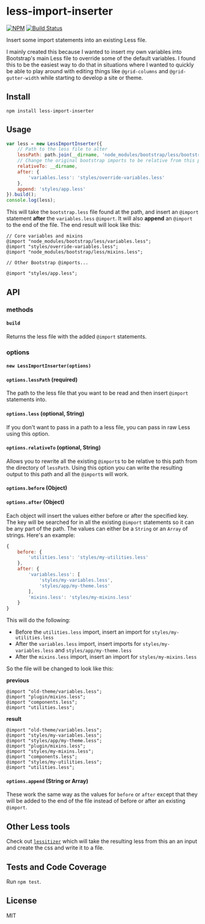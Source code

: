 less-import-inserter
====================

[![NPM](https://nodei.co/npm/less-import-inserter.png)](https://nodei.co/npm/less-import-inserter/)
[![Build Status](https://travis-ci.org/lukekarrys/less-import-inserter.png?branch=master)](https://travis-ci.org/lukekarrys/less-import-inserter)

Insert some import statements into an existing Less file.

I mainly created this because I wanted to insert my own variables into Bootstrap's main Less file to override some of the default variables. I found this to be the easiest way to do that in situations where I wanted to quickly be able to play around with editing things like `@grid-columns` and `@grid-gutter-width` while starting to develop a site or theme.

## Install

`npm install less-import-inserter`


## Usage

```js
var less = new LessImportInserter({
    // Path to the less file to alter
    lessPath: path.join(__dirname, 'node_modules/bootstrap/less/bootstrap.less'),
    // Change the original bootstrap imports to be relative from this path
    relativeTo: __dirname,
    after: {
        'variables.less': 'styles/override-variables.less'
    },
    append: 'styles/app.less'
}).build();
console.log(less);
```

This will take the `bootstrap.less` file found at the path, and insert an `@import` statement **after** the `variables.less` `@import`. It will also **append** an `@import` to the end of the file. The end result will look like this:

```less
// Core variables and mixins
@import "node_modules/bootstrap/less/variables.less";
@import "styles/override-variables.less";
@import "node_modules/bootstrap/less/mixins.less";

// Other Bootstrap @imports...

@import "styles/app.less";
```

## API

### methods

#### `build`

Returns the less file with the added `@import` statements.


### options

#### `new LessImportInserter(options)`

#### `options.lessPath` (required)

The path to the less file that you want to be read and then insert `@import` statements into.

#### `options.less` (optional, String)

If you don't want to pass in a path to a less file, you can pass in raw Less using this option.

#### `options.relativeTo` (optional, String)

Allows you to rewrite all the existing `@import`s to be relative to this path from the directory of `lessPath`. Using this option you can write the resulting output to this path and all the `@import`s will work.

#### `options.before` (Object)
#### `options.after` (Object)

Each object will insert the values either before or after the specified key. The key will be searched for in all the existing `@import` statements so it can be any part of the path. The values can either be a `String` or an `Array` of strings. Here's an example:

```js
{
    before: {
        'utilities.less': 'styles/my-utilities.less'
    },
    after: {
        'variables.less': [
            'styles/my-variables.less',
            'styles/app/my-theme.less'
        ],
        'mixins.less': 'styles/my-mixins.less'
    }
}
```

This will do the following:

- Before the `utilities.less` import, insert an import for `styles/my-utilities.less`
- After the `variables.less` import, insert imports for `styles/my-variables.less` and `styles/app/my-theme.less`
- After the `mixins.less` import, insert an import for `styles/my-mixins.less`

So the file will be changed to look like this:

**previous**
```less
@import "old-theme/variables.less";
@import "plugin/mixins.less";
@import "components.less";
@import "utilities.less";
```

**result**
```less
@import "old-theme/variables.less";
@import "styles/my-variables.less";
@import "styles/app/my-theme.less";
@import "plugin/mixins.less";
@import "styles/my-mixins.less";
@import "components.less";
@import "styles/my-utilities.less";
@import "utilities.less";
```

#### `options.append` (String or Array)

These work the same way as the values for `before` or `after` except that they will be added to the end of the file instead of before or after an existing `@import`.


## Other Less tools

Check out [`lessitizer`](https://www.npmjs.org/package/lessitizer) which will take the resulting less from this an an input and create the css and write it to a file.


## Tests and Code Coverage

Run `npm test`.


## License

MIT

